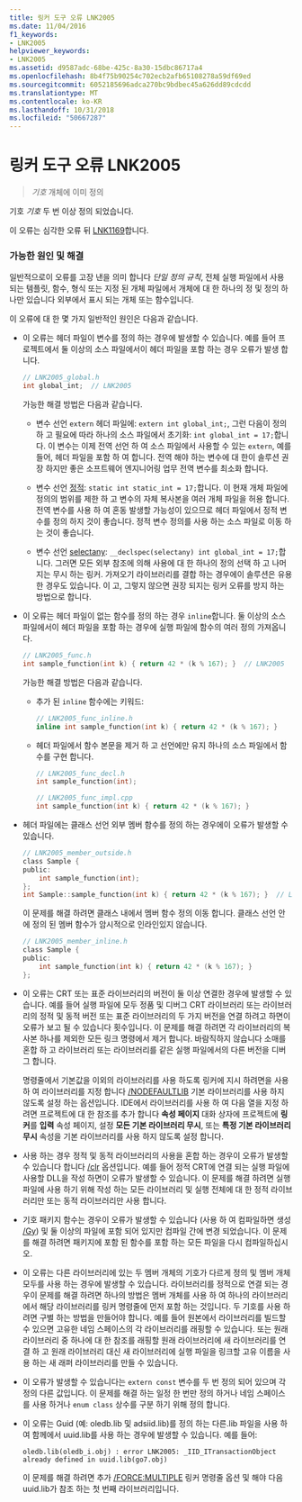 ```yaml
---
title: 링커 도구 오류 LNK2005
ms.date: 11/04/2016
f1_keywords:
- LNK2005
helpviewer_keywords:
- LNK2005
ms.assetid: d9587adc-68be-425c-8a30-15dbc86717a4
ms.openlocfilehash: 8b4f75b90254c702ecb2afb65108278a59df69ed
ms.sourcegitcommit: 6052185696adca270bc9bdbec45a626dd89cdcdd
ms.translationtype: MT
ms.contentlocale: ko-KR
ms.lasthandoff: 10/31/2018
ms.locfileid: "50667287"
---
```

# <a name="linker-tools-error-lnk2005"></a>링커 도구 오류 LNK2005

> *기호* 개체에 이미 정의

기호 *기호* 두 번 이상 정의 되었습니다.

이 오류는 심각한 오류 뒤 [LNK1169](../../error-messages/tool-errors/linker-tools-error-lnk1169.md)합니다.

### <a name="possible-causes-and-solutions"></a>가능한 원인 및 해결

일반적으로이 오류를 고장 낸을 의미 합니다 *단일 정의 규칙*, 전체 실행 파일에서 사용 되는 템플릿, 함수, 형식 또는 지정 된 개체 파일에서 개체에 대 한 하나의 정 및 정의 하나만 있습니다 외부에서 표시 되는 개체 또는 함수입니다.

이 오류에 대 한 몇 가지 일반적인 원인은 다음과 같습니다.

- 이 오류는 헤더 파일이 변수를 정의 하는 경우에 발생할 수 있습니다. 예를 들어 프로젝트에서 둘 이상의 소스 파일에서이 헤더 파일을 포함 하는 경우 오류가 발생 합니다.

    ```h
    // LNK2005_global.h
    int global_int;  // LNK2005
    ```

   가능한 해결 방법은 다음과 같습니다.

   - 변수 선언 `extern` 헤더 파일에: `extern int global_int;`, 그런 다음이 정의 하 고 필요에 따라 하나의 소스 파일에서 초기화: `int global_int = 17;`합니다. 이 변수는 이제 전역 선언 하 여 소스 파일에서 사용할 수 있는 `extern`, 예를 들어, 헤더 파일을 포함 하 여 합니다. 전역 해야 하는 변수에 대 한이 솔루션 권장 하지만 좋은 소프트웨어 엔지니어링 업무 전역 변수를 최소화 합니다.

   - 변수 선언 [정적](../../cpp/storage-classes-cpp.md#static): `static int static_int = 17;`합니다. 이 현재 개체 파일에 정의의 범위를 제한 하 고 변수의 자체 복사본을 여러 개체 파일을 허용 합니다. 전역 변수를 사용 하 여 혼동 발생할 가능성이 있으므로 헤더 파일에서 정적 변수를 정의 하지 것이 좋습니다. 정적 변수 정의를 사용 하는 소스 파일로 이동 하는 것이 좋습니다.

   - 변수 선언 [selectany](../../cpp/selectany.md): `__declspec(selectany) int global_int = 17;`합니다. 그러면 모든 외부 참조에 의해 사용에 대 한 하나의 정의 선택 하 고 나머지는 무시 하는 링커. 가져오기 라이브러리를 결합 하는 경우에이 솔루션은 유용한 경우도 있습니다. 이 고, 그렇지 않으면 권장 되지는 링커 오류를 방지 하는 방법으로 합니다.

- 이 오류는 헤더 파일이 없는 함수를 정의 하는 경우 `inline`합니다. 둘 이상의 소스 파일에서이 헤더 파일을 포함 하는 경우에 실행 파일에 함수의 여러 정의 가져옵니다.

    ```h
    // LNK2005_func.h
    int sample_function(int k) { return 42 * (k % 167); }  // LNK2005
    ```

   가능한 해결 방법은 다음과 같습니다.

   - 추가 된 `inline` 함수에는 키워드:

        ```h
        // LNK2005_func_inline.h
        inline int sample_function(int k) { return 42 * (k % 167); }
        ```

   - 헤더 파일에서 함수 본문을 제거 하 고 선언에만 유지 하나의 소스 파일에서 함수를 구현 합니다.

        ```h
        // LNK2005_func_decl.h
        int sample_function(int);
        ```

        ```cpp
        // LNK2005_func_impl.cpp
        int sample_function(int k) { return 42 * (k % 167); }
        ```

- 헤더 파일에는 클래스 선언 외부 멤버 함수를 정의 하는 경우에이 오류가 발생할 수 있습니다.

    ```h
    // LNK2005_member_outside.h
    class Sample {
    public:
        int sample_function(int);
    };
    int Sample::sample_function(int k) { return 42 * (k % 167); }  // LNK2005
    ```

   이 문제를 해결 하려면 클래스 내에서 멤버 함수 정의 이동 합니다. 클래스 선언 안에 정의 된 멤버 함수가 암시적으로 인라인있지 않습니다.

    ```h
    // LNK2005_member_inline.h
    class Sample {
    public:
        int sample_function(int k) { return 42 * (k % 167); }
    };
    ```

- 이 오류는 CRT 또는 표준 라이브러리의 버전이 둘 이상 연결한 경우에 발생할 수 있습니다. 예를 들어 실행 파일에 모두 정품 및 디버그 CRT 라이브러리 또는 라이브러리의 정적 및 동적 버전 또는 표준 라이브러리의 두 가지 버전을 연결 하려고 하면이 오류가 보고 될 수 있습니다 횟수입니다. 이 문제를 해결 하려면 각 라이브러리의 복사본 하나를 제외한 모든 링크 명령에서 제거 합니다. 바람직하지 않습니다 소매를 혼합 하 고 라이브러리 또는 라이브러리를 같은 실행 파일에서의 다른 버전을 디버그 합니다.

   명령줄에서 기본값을 이외의 라이브러리를 사용 하도록 링커에 지시 하려면을 사용 하 여 라이브러리를 지정 합니다 [/NODEFAULTLIB](../../build/reference/nodefaultlib-ignore-libraries.md) 기본 라이브러리를 사용 하지 않도록 설정 하는 옵션입니다. IDE에서 라이브러리를 사용 하 여 다음 열을 지정 하려면 프로젝트에 대 한 참조를 추가 합니다 **속성 페이지** 대화 상자에 프로젝트에 **링커**를 **입력** 속성 페이지, 설정 **모든 기본 라이브러리 무시**, 또는 **특정 기본 라이브러리 무시** 속성을 기본 라이브러리를 사용 하지 않도록 설정 합니다.

- 사용 하는 경우 정적 및 동적 라이브러리의 사용을 혼합 하는 경우이 오류가 발생할 수 있습니다 합니다 [/clr](../../build/reference/clr-common-language-runtime-compilation.md) 옵션입니다. 예를 들어 정적 CRT에 연결 되는 실행 파일에 사용할 DLL을 작성 하면이 오류가 발생할 수 있습니다. 이 문제를 해결 하려면 실행 파일에 사용 하기 위해 작성 하는 모든 라이브러리 및 실행 전체에 대 한 정적 라이브러리만 또는 동적 라이브러리만 사용 합니다.

- 기호 패키지 함수는 경우이 오류가 발생할 수 있습니다 (사용 하 여 컴파일하면 생성 [/Gy](../../build/reference/gy-enable-function-level-linking.md)) 및 둘 이상의 파일에 포함 되어 있지만 컴파일 간에 변경 되었습니다. 이 문제를 해결 하려면 패키지에 포함 된 함수를 포함 하는 모든 파일을 다시 컴파일하십시오.

- 이 오류는 다른 라이브러리에 있는 두 멤버 개체의 기호가 다르게 정의 및 멤버 개체 모두를 사용 하는 경우에 발생할 수 있습니다. 라이브러리를 정적으로 연결 되는 경우이 문제를 해결 하려면 하나의 방법은 멤버 개체를 사용 하 여 하나의 라이브러리에서 해당 라이브러리를 링커 명령줄에 먼저 포함 하는 것입니다. 두 기호를 사용 하려면 구별 하는 방법을 만들어야 합니다. 예를 들어 원본에서 라이브러리를 빌드할 수 있으면 고유한 네임 스페이스의 각 라이브러리를 래핑할 수 있습니다. 또는 원래 라이브러리 중 하나에 대 한 참조를 래핑할 원래 라이브러리에 새 라이브러리를 연결 하 고 원래 라이브러리 대신 새 라이브러리에 실행 파일을 링크할 고유 이름을 사용 하는 새 래퍼 라이브러리를 만들 수 있습니다.

- 이 오류가 발생할 수 있습니다는 `extern const` 변수를 두 번 정의 되어 있으며 각 정의 다른 값입니다. 이 문제를 해결 하는 일정 한 번만 정의 하거나 네임 스페이스를 사용 하거나 `enum class` 상수를 구분 하기 위해 정의 합니다.

- 이 오류는 Guid (예: oledb.lib 및 adsiid.lib)를 정의 하는 다른.lib 파일을 사용 하 여 함께에서 uuid.lib를 사용 하는 경우에 발생할 수 있습니다. 예를 들어:

    ```Output
    oledb.lib(oledb_i.obj) : error LNK2005: _IID_ITransactionObject
    already defined in uuid.lib(go7.obj)
    ```

   이 문제를 해결 하려면 추가 [/FORCE:MULTIPLE](../../build/reference/force-force-file-output.md) 링커 명령줄 옵션 및 해야 다음 uuid.lib가 참조 하는 첫 번째 라이브러리입니다.
